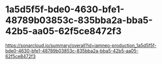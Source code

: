 # 1a5d5f5f-bde0-4630-bfe1-48789b03853c-835bba2a-bba5-42b5-aa05-62f5ce8472f3
https://sonarcloud.io/summary/overall?id=iamneo-production_1a5d5f5f-bde0-4630-bfe1-48789b03853c-835bba2a-bba5-42b5-aa05-62f5ce8472f3
